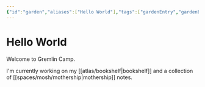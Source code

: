 ```yaml
---
{"id":"garden","aliases":["Hello World"],"tags":["gardenEntry","gardenEntry"],"date-created":"2023-04-12T01:33","date-modified":"2023-11-23T14:18","dg-home":true,"dg-publish":true,"title":"Hello World","permalink":"/garden/","dgPassFrontmatter":true}
---
```



# Hello World

Welcome to Gremlin Camp.

I'm currently working on my [[atlas/bookshelf\|bookshelf]] and a collection of [[spaces/mosh/mothership\|mothership]] notes.

